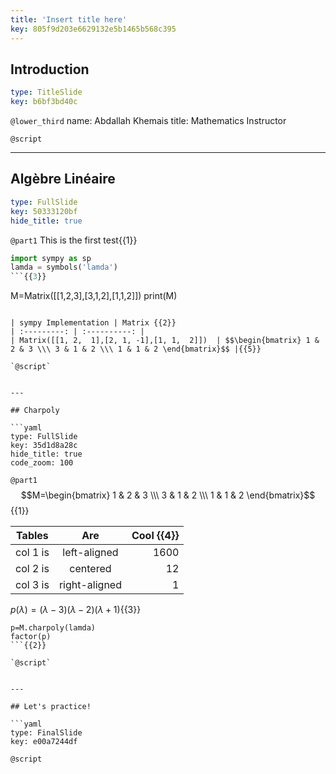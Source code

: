 ```yaml
---
title: 'Insert title here'
key: 805f9d203e6629132e5b1465b568c395
---
```


## Introduction

```yaml
type: TitleSlide
key: b6bf3bd40c
```

`@lower_third`
name: Abdallah Khemais
title: Mathematics Instructor

`@script`


---

## Algèbre Linéaire

```yaml
type: FullSlide
key: 50333120bf
hide_title: true
```

`@part1`
This is the first test{{1}}

```python
import sympy as sp
lamda = symbols('lamda')
```{{3}}

```
M=Matrix([[1,2,3],[3,1,2],[1,1,2]])
print(M)
```{{4}}

| sympy Implementation | Matrix {{2}}
| :---------: | :----------: |
| Matrix([[1, 2,  1],[2, 1, -1],[1, 1,  2]])  | $$\begin{bmatrix} 1 & 2 & 3 \\\ 3 & 1 & 2 \\\ 1 & 1 & 2 \end{bmatrix}$$ |{{5}}

`@script`


---

## Charpoly

```yaml
type: FullSlide
key: 35d1d8a28c
hide_title: true
code_zoom: 100
```

`@part1`
$$M=\begin{bmatrix} 1 & 2 & 3 \\\ 3 & 1 & 2 \\\ 1 & 1 & 2 \end{bmatrix}$${{1}}

| Tables   |      Are      |  Cool  {{4}}
|----------|:-------------:|------:|
| col 1 is |  left-aligned | $1600$ |{{5}}
| col 2 is |    centered   |   $12$ |{{6}}
| col 3 is | right-aligned |    $1$ |{{7}}
$p(\lambda)=(\lambda - 3)(\lambda - 2)(\lambda + 1)${{3}}

```
p=M.charpoly(lamda) 
factor(p)
```{{2}}

`@script`


---

## Let's practice!

```yaml
type: FinalSlide
key: e00a7244df
```

`@script`
